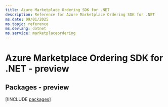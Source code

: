 ```yaml
---
title: Azure Marketplace Ordering SDK for .NET
description: Reference for Azure Marketplace Ordering SDK for .NET
ms.date: 09/01/2025
ms.topic: reference
ms.devlang: dotnet
ms.service: marketplaceordering
---
```

# Azure Marketplace Ordering SDK for .NET - preview
## Packages - preview
[!INCLUDE [packages](marketplace-ordering-index.md)]
